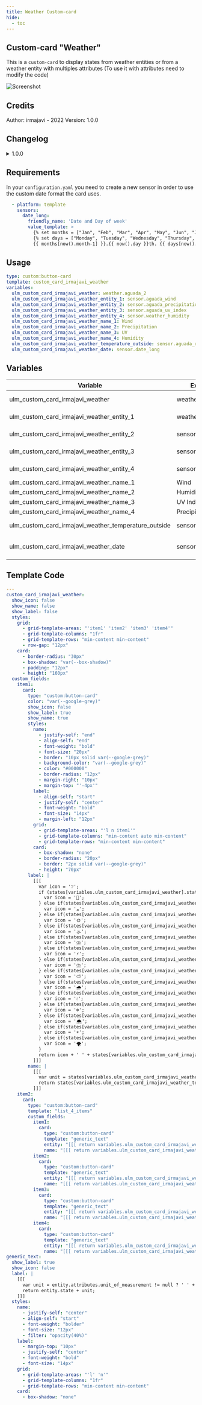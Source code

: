 ```yaml
---
title: Weather Custom-card
hide:
  - toc
---
```

<!-- markdownlint-disable MD046 -->

## Custom-card "Weather"

This is a `custom-card` to display states from weather entities or from a weather entity with multiples attributes (To use it with attributes need to modify the code)

![Screenshot](../../assets/img/screenshot_irmajavi_weather_card.jpg)

## Credits

Author: irmajavi - 2022
Version: 1.0.0

## Changelog

<details>
<summary>1.0.0</summary>
Initial release
</details>

## Requirements

In your `configuration.yaml` you need to create a new sensor in order to use the custom date format the card uses.

```yaml
  - platform: template
    sensors:
      date_long:
        friendly_name: 'Date and Day of week'
        value_template: >
          {% set months = ["Jan", "Feb", "Mar", "Apr", "May", "Jun", "Jul", "Agu", "Sep", "Oct", "Nov", "Dic"] %}
          {% set days = ["Monday", "Tuesday", "Wednesday", "Thursday", "Friday", "Saturday", "Sunday"] %}
          {{ months[now().month-1] }}.{{ now().day }}th. {{ days[now().weekday()] }}
```

## Usage

```yaml
type: custom:button-card
template: custom_card_irmajavi_weather
variables:
  ulm_custom_card_irmajavi_weather: weather.aguada_2
  ulm_custom_card_irmajavi_weather_entity_1: sensor.aguada_wind
  ulm_custom_card_irmajavi_weather_entity_2: sensor.aguada_precipitation
  ulm_custom_card_irmajavi_weather_entity_3: sensor.aguada_uv_index
  ulm_custom_card_irmajavi_weather_entity_4: sensor.weather_humidity
  ulm_custom_card_irmajavi_weather_name_1: Wind
  ulm_custom_card_irmajavi_weather_name_2: Precipitation
  ulm_custom_card_irmajavi_weather_name_3: UV
  ulm_custom_card_irmajavi_weather_name_4: Humidity
  ulm_custom_card_irmajavi_weather_temperature_outside: sensor.aguada_realfeel_temperature
  ulm_custom_card_irmajavi_weather_date: sensor.date_long
```

## Variables

<table>
<thead>
<tr>
<th>Variable</th>
<th>Example</th>
<th>Required</th>
<th>Explanation</th>
</tr>
</thead>
<tbody>
<tr>
<td>ulm_custom_card_irmajavi_weather</td>
<td>weather.yourplace</td>
<td>Yes</td>
<td>The main entity</td>
</tr>
<tr>
<td>ulm_custom_card_irmajavi_weather_entity_1</td>
<td>weather.humidity</td>
<td>Yes</td>
<td>Weather entity</td>
</tr>
<tr>
<td>ulm_custom_card_irmajavi_weather_entity_2</td>
<td>sensor.test1</td>
<td>Yes</td>
<td>Weather entity</td>
</tr>
<tr>
<td>ulm_custom_card_irmajavi_weather_entity_3</td>
<td>sensor.test2</td>
<td>Yes</td>
<td>Weather entity</td>
</tr>
<tr>
<td>ulm_custom_card_irmajavi_weather_entity_4</td>
<td>sensor.test3</td>
<td>Yes</td>
<td>Weather entity</td>
</tr>
<tr>
<td>ulm_custom_card_irmajavi_weather_name_1</td>
<td>Wind</td>
<td>Yes</td>
<td>Entity name</td>
</tr>
<tr>
<td>ulm_custom_card_irmajavi_weather_name_2</td>
<td>Humidity</td>
<td>Yes</td>
<td>Entity name</td>
</tr>
<tr>
<td>ulm_custom_card_irmajavi_weather_name_3</td>
<td>UV Index</td>
<td>Yes</td>
<td>Entity name</td>
</tr>
<tr>
<td>ulm_custom_card_irmajavi_weather_name_4</td>
<td>Precipitation</td>
<td>Yes</td>
<td>Entity name</td>
</tr>
<tr>
<td>ulm_custom_card_irmajavi_weather_temperature_outside</td>
<td>sensor.test4</td>
<td>Yes</td>
<td>Weather entity</td>
</tr>
<tr>
<td>ulm_custom_card_irmajavi_weather_date</td>
<td>sensor.test5</td>
<td>Yes</td>
<td>Custom date format sensor</td>
</tr>
</tbody>
</table>

## Template Code

```yaml
---
custom_card_irmajavi_weather:
  show_icon: false
  show_name: false
  show_label: false
  styles:
    grid:
      - grid-template-areas: "'item1' 'item2' 'item3' 'item4'"
      - grid-template-columns: "1fr"
      - grid-template-rows: "min-content min-content"
      - row-gap: "12px"
    card:
      - border-radius: "30px"
      - box-shadow: "var(--box-shadow)"
      - padding: "12px"
      - height: "160px"
  custom_fields:
    item1:
      card:
        type: "custom:button-card"
        color: "var(--google-grey)"
        show_icon: false
        show_label: true
        show_name: true
        styles:
          name:
            - justify-self: "end"
            - align-self: "end"
            - font-weight: "bold"
            - font-size: "20px"
            - border: "10px solid var(--google-grey)"
            - background-color: "var(--google-grey)"
            - color: "#000000"
            - border-radius: "12px"
            - margin-right: "10px"
            - margin-top: "'-4px'"
          label:
            - align-self: "start"
            - justify-self: "center"
            - font-weight: "bold"
            - font-size: "14px"
            - margin-left: "12px"
          grid:
            - grid-template-areas: "'l n item1'"
            - grid-template-columns: "min-content auto min-content"
            - grid-template-rows: "min-content min-content"
          card:
            - box-shadow: "none"
            - border-radius: "20px"
            - border: "2px solid var(--google-grey)"
            - height: "70px"
        label: |
          [[[
            var icon = '❔';
            if (states[variables.ulm_custom_card_irmajavi_weather].state == 'clear-night'){
              var icon = '🌙';
            } else if(states[variables.ulm_custom_card_irmajavi_weather].state == 'cloudy'){
              var icon = '☁️';
            } else if(states[variables.ulm_custom_card_irmajavi_weather].state == 'exceptional'){
              var icon = '🌞';
            } else if(states[variables.ulm_custom_card_irmajavi_weather].state == 'fog'){
              var icon = '🌫️';
            } else if(states[variables.ulm_custom_card_irmajavi_weather].state == 'hail'){
              var icon = '⛈️';
            } else if(states[variables.ulm_custom_card_irmajavi_weather].state == 'lightning'){
              var icon = '⚡';
            } else if(states[variables.ulm_custom_card_irmajavi_weather].state == 'lightning-rainy'){
              var icon = '⛈️';
            } else if(states[variables.ulm_custom_card_irmajavi_weather].state == 'partlycloudy'){
              var icon = '⛅';
            } else if(states[variables.ulm_custom_card_irmajavi_weather].state == 'pouring'){
              var icon = '🌧️';
            } else if(states[variables.ulm_custom_card_irmajavi_weather].state == 'rainy'){
              var icon = '💧';
            } else if(states[variables.ulm_custom_card_irmajavi_weather].state == 'snowy'){
              var icon = '❄️';
            } else if(states[variables.ulm_custom_card_irmajavi_weather].state == 'snowy-rainy'){
              var icon = '🌨️';
            } else if(states[variables.ulm_custom_card_irmajavi_weather].state == 'sunny'){
              var icon = '☀️';
            } else if(states[variables.ulm_custom_card_irmajavi_weather].state == 'windy'){
              var icon = '🌪️';
            }
            return icon + ' ' + states[variables.ulm_custom_card_irmajavi_weather_date].state;
          ]]]
        name: |
          [[[
            var unit = states[variables.ulm_custom_card_irmajavi_weather_temperature_outside].attributes.unit_of_measurement != null ? ' ' + states[variables.ulm_custom_card_irmajavi_weather_temperature_outside].attributes.unit_of_measurement : ''
            return states[variables.ulm_custom_card_irmajavi_weather_temperature_outside].state + unit;
          ]]]
    item2:
      card:
        type: "custom:button-card"
        template: "list_4_items"
        custom_fields:
          item1:
            card:
              type: "custom:button-card"
              template: "generic_text"
              entity: "[[[ return variables.ulm_custom_card_irmajavi_weather_entity_1; ]]]"
              name: "[[[ return variables.ulm_custom_card_irmajavi_weather_name_1; ]"
          item2:
            card:
              type: "custom:button-card"
              template: "generic_text"
              entity: "[[[ return variables.ulm_custom_card_irmajavi_weather_entity_2; ]]]"
              name: "[[[ return variables.ulm_custom_card_irmajavi_weather_name_2; ]]]"
          item3:
            card:
              type: "custom:button-card"
              template: "generic_text"
              entity: "[[[ return variables.ulm_custom_card_irmajavi_weather_entity_3; ]]]"
              name: "[[[ return variables.ulm_custom_card_irmajavi_weather_name_3; ]]]"
          item4:
            card:
              type: "custom:button-card"
              template: "generic_text"
              entity: "[[[ return variables.ulm_custom_card_irmajavi_weather_entity_4; ]]]"
              name: "[[[ return variables.ulm_custom_card_irmajavi_weather_name_4; ]]]"
generic_text:
  show_label: true
  show_icon: false
  label: |
    [[[
      var unit = entity.attributes.unit_of_measurement != null ? ' ' + entity.attributes.unit_of_measurement : ''
      return entity.state + unit;
    ]]]
  styles:
    name:
      - justify-self: "center"
      - align-self: "start"
      - font-weight: "bolder"
      - font-size: "12px"
      - filter: "opacity(40%)"
    label:
      - margin-top: "10px"
      - justify-self: "center"
      - font-weight: "bold"
      - font-size: "14px"
    grid:
      - grid-template-areas: "'l' 'n'"
      - grid-template-columns: "1fr"
      - grid-template-rows: "min-content min-content"
    card:
      - box-shadow: "none"
```
